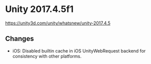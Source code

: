 # Unity 2017.4.5f1

https://unity3d.com/unity/whatsnew/unity-2017.4.5

## Changes



*   iOS: Disabled builtin cache in iOS UnityWebRequest backend for consistency with other platforms.